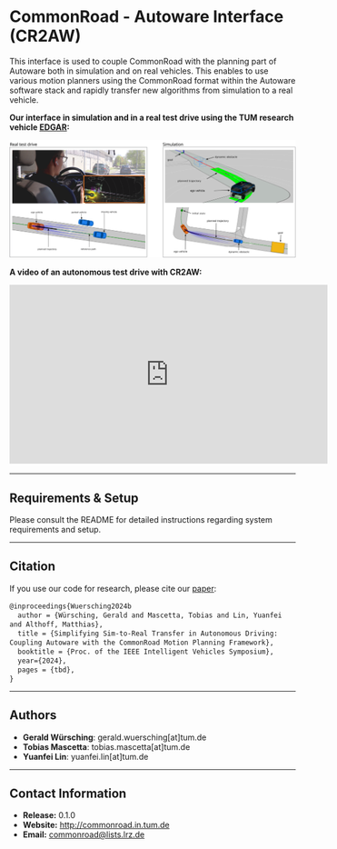 # CommonRoad - Autoware Interface (CR2AW)
This interface is used to couple CommonRoad with the planning part of Autoware both in simulation and on 
real vehicles. This enables to use various motion planners using the CommonRoad format within the Autoware software stack 
and rapidly transfer new algorithms from simulation to a real vehicle.

**Our interface in simulation and in a real test drive using the TUM research vehicle [EDGAR](https://arxiv.org/pdf/2309.15492):**

![Real Test Drive and Simulation with our Inteface](assets/readme_image.svg)


**A video of an autonomous test drive with CR2AW:**

<iframe width="560" height="315" src="https://www.youtube.com/embed/Jfp7YR6NYRo?si=ebCYuaewqgh8mhQ-" title="YouTube video player" frameborder="0" allow="accelerometer; autoplay; clipboard-write; encrypted-media; gyroscope; picture-in-picture; web-share" referrerpolicy="strict-origin-when-cross-origin" allowfullscreen></iframe>

---

## Requirements & Setup
Please consult the README for detailed instructions regarding system requirements and setup.

---

## Citation
If you use our code for research, please cite our [paper](https://mediatum.ub.tum.de/doc/1740269/h9fhalm4tfqbb9abjpd33gwpc.pdf):

```
@inproceedings{Wuersching2024b
  author = {Würsching, Gerald and Mascetta, Tobias and Lin, Yuanfei and Althoff, Matthias},
  title = {Simplifying Sim-to-Real Transfer in Autonomous Driving: Coupling Autoware with the CommonRoad Motion Planning Framework},
  booktitle = {Proc. of the IEEE Intelligent Vehicles Symposium},
  year={2024},
  pages = {tbd},
}
```

---

## Authors
- **Gerald Würsching**: gerald.wuersching[at]tum.de
- **Tobias Mascetta**: tobias.mascetta[at]tum.de
- **Yuanfei Lin**: yuanfei.lin[at]tum.de


---

## Contact Information
- **Release:** 0.1.0
- **Website:** http://commonroad.in.tum.de
- **Email:** commonroad@lists.lrz.de